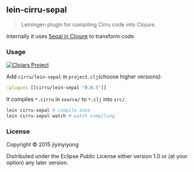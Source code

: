 
lein-cirru-sepal
----

> Leiningen plugin for compiling Cirru code into Clojure.

Internally it uses [Sepal in Clojure](https://github.com/Cirru/sepal.clj) to transform code.

### Usage

[![Clojars Project](http://clojars.org/cirru/lein-sepal/latest-version.svg)](http://clojars.org/cirru/lein-sepal)

Add `cirru/lein-sepal` in `project.clj`(choose higher versions):

```clj
:plugins [[cirru/lein-sepal "0.0.5"]]
```

It compiles `*.cirru` in `source/` to `*.clj` into `src/`.

```bash
lein cirru-sepal # compile once
lein cirru-sepal watch # watch compiling
```

### License

Copyright © 2015 jiyinyiyong

Distributed under the Eclipse Public License either version 1.0 or (at
your option) any later version.
